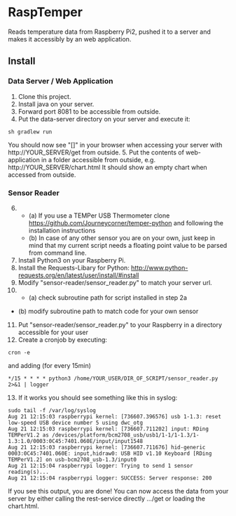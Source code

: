 # RaspTemper
Reads temperature data from Raspberry Pi2, pushed it to a server and makes it accessibly by an web application.
## Install
### Data Server / Web Application
1. Clone this project.
2. Install java on your server.
3. Forward port 8081 to be accessible from outside.
4. Put the data-server directory on your server and execute it:
```
sh gradlew run
```
You should now see "[]" in your browser when accessing your server with http://YOUR_SERVER/get from outside.
5. Put the contents of web-application in a folder accessible from outside, e.g. http://YOUR_SERVER/chart.html
It should show an empty chart when accessed from outside.
### Sensor Reader
6. * (a) If you use a TEMPer USB Thermometer clone https://github.com/Journeycorner/temper-python and following the installation instructions
   * (b) In case of any other sensor you are on your own, just keep in mind that my current script needs a floating point value to be parsed from command line.
7. Install Python3 on your Raspberry Pi.
8. Install the Requests-Libary for Python: http://www.python-requests.org/en/latest/user/install/#install
9. Modify "sensor-reader/sensor_reader.py" to match your server url.
10. * (a) check subroutine path for script installed in step 2a
   * (b) modify subroutine path to match code for your own sensor
11. Put "sensor-reader/sensor_reader.py" to your Raspberry in a directory accessible for your user
12. Create a cronjob by executing:
```
cron -e
```
and adding (for every 15min)
```
*/15 * * * * python3 /home/YOUR_USER/DIR_OF_SCRIPT/sensor_reader.py 2>&1 | logger
```
13. If it works you should see something like this in syslog:
```
sudo tail -f /var/log/syslog
Aug 21 12:15:03 raspberrypi kernel: [736607.396576] usb 1-1.3: reset low-speed USB device number 5 using dwc_otg
Aug 21 12:15:03 raspberrypi kernel: [736607.711202] input: RDing TEMPerV1.2 as /devices/platform/bcm2708_usb/usb1/1-1/1-1.3/1-1.3:1.0/0003:0C45:7401.060E/input/input1548
Aug 21 12:15:03 raspberrypi kernel: [736607.711676] hid-generic 0003:0C45:7401.060E: input,hidraw0: USB HID v1.10 Keyboard [RDing TEMPerV1.2] on usb-bcm2708_usb-1.3/input0
Aug 21 12:15:04 raspberrypi logger: Trying to send 1 sensor reading(s)...
Aug 21 12:15:04 raspberrypi logger: SUCCESS: Server response: 200
```
If you see this output, you are done! You can now access the data from your server by either calling the rest-service directly .../get or loading the chart.html.
